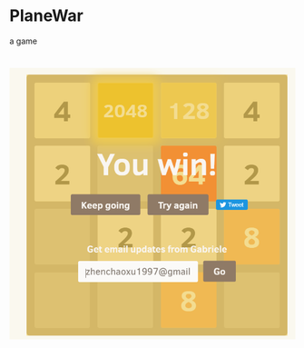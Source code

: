 # PlaneWar
a game
#
![Alt text](https://github.com/zhenchaoxu1997/2048/blob/master/ScreenShot/FireShot%20Capture%207%20-%202048%20-%20https___gabrielecirulli.github.io_2048_.png)
